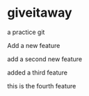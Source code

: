 # giveitaway

a practice git

Add a new feature

add a second new feature

added a third feature 

this is the fourth feature